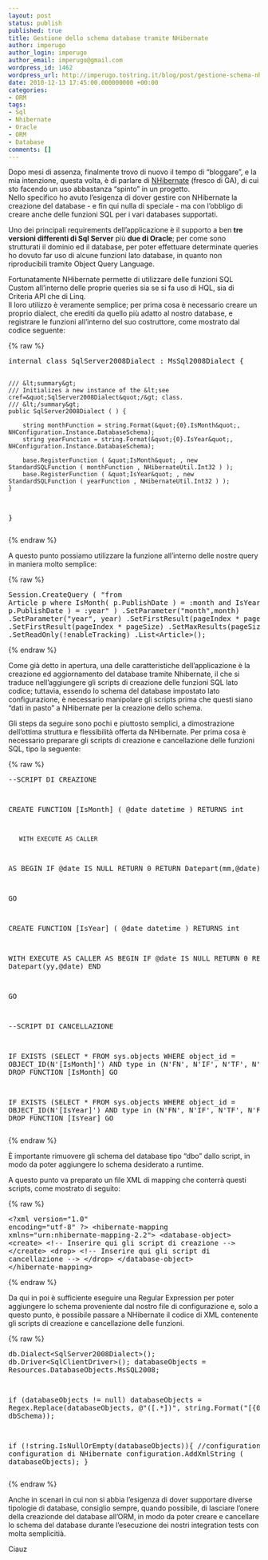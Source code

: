 ```yaml
---
layout: post
status: publish
published: true
title: Gestione dello schema database tramite NHibernate
author: imperugo
author_login: imperugo
author_email: imperugo@gmail.com
wordpress_id: 1462
wordpress_url: http://imperugo.tostring.it/blog/post/gestione-schema-nhibernate/
date: 2010-12-13 17:45:00.000000000 +00:00
categories:
- ORM
tags:
- Sql
- Nhibernate
- Oracle
- ORM
- Database
comments: []
---
```

<p>Dopo mesi di assenza, finalmente trovo di nuovo il tempo di “bloggare”, e la mia intenzione, questa volta, è di parlare di <a title="Posts su NHibernate" href="http://www.tostring.it/categories/archive/nhibernate/">NHibernate</a> (fresco di GA), di cui sto facendo un uso abbastanza “spinto” in un progetto.     <br />Nello specifico ho avuto l’esigenza di dover gestire con NHibernate la creazione del database - e fin qui nulla di speciale - ma con l’obbligo di creare anche delle funzioni SQL per i vari databases supportati.</p>  <p>Uno dei principali requirements dell’applicazione è il supporto a ben <strong>tre versioni differenti di Sql Server</strong> più <strong>due di Oracle</strong>; per come sono strutturati il dominio ed il database, per poter effettuare determinate queries ho dovuto far uso di alcune funzioni lato database, in quanto non riproducibili tramite Object Query Language.</p>  <p>Fortunatamente NHibernate permette di utilizzare delle funzioni SQL Custom all’interno delle proprie queries sia se si fa uso di HQL, sia di Criteria API che di Linq.    <br />Il loro utilizzo è veramente semplice; per prima cosa è necessario creare un proprio dialect, che erediti da quello più adatto al nostro database, e registrare le funzioni all’interno del suo costruttore, come mostrato dal codice seguente:</p>  {% raw %}<pre class="brush: csharp;">internal class SqlServer2008Dialect : MsSql2008Dialect {
    
    /// &lt;summary&gt;
    /// Initializes a new instance of the &lt;see cref=&quot;SqlServer2008Dialect&quot;/&gt; class.
    /// &lt;/summary&gt;
    public SqlServer2008Dialect ( ) {

        string monthFunction = string.Format(&quot;{0}.IsMonth&quot;, NHConfiguration.Instance.DatabaseSchema);
        string yearFunction = string.Format(&quot;{0}.IsYear&quot;, NHConfiguration.Instance.DatabaseSchema);

        base.RegisterFunction ( &quot;IsMonth&quot; , new StandardSQLFunction ( monthFunction , NHibernateUtil.Int32 ) );
        base.RegisterFunction ( &quot;IsYear&quot; , new StandardSQLFunction ( yearFunction , NHibernateUtil.Int32 ) );
    }
}</pre>{% endraw %}

<p>A questo punto possiamo utilizzare la funzione all’interno delle nostre query in maniera molto semplice:</p>

{% raw %}<pre class="brush: csharp;">Session.CreateQuery ( &quot;from Article p where IsMonth( p.PublishDate ) = :month and IsYear( p.PublishDate ) = :year&quot; )
    .SetParameter(&quot;month&quot;,month)
    .SetParameter(&quot;year&quot;, year)
    .SetFirstResult(pageIndex * pageSize)
    .SetFirstResult(pageIndex * pageSize)
    .SetMaxResults(pageSize)
    .SetReadOnly(!enableTracking)
    .List&lt;Article&gt;();</pre>{% endraw %}

<p>Come già detto in apertura, una delle caratteristiche dell’applicazione è la creazione ed aggiornamento del database tramite Nhibernate, il che si traduce nell’aggiungere gli scripts di creazione delle funzioni SQL lato codice; tuttavia, essendo lo schema del database impostato lato configurazione, è necessario manipolare gli scripts prima che questi siano “dati in pasto” a NHibernate per la creazione dello schema.</p>

<p>Gli steps da seguire sono pochi e piuttosto semplici, a dimostrazione dell’ottima struttura e flessibilità offerta da NHibernate. Per prima cosa è necessario preparare gli scripts di creazione e cancellazione delle funzioni SQL, tipo la seguente:</p>

{% raw %}<pre class="brush: sql;">--SCRIPT DI CREAZIONE

CREATE FUNCTION [IsMonth]
       (
@date datetime
       )
       RETURNS int

       WITH EXECUTE AS CALLER
AS
BEGIN
  IF @date IS NULL RETURN 0
    RETURN Datepart(mm,@date)
END

GO

CREATE FUNCTION [IsYear]
(
  @date datetime
)
RETURNS int

WITH EXECUTE AS CALLER
  AS
  BEGIN
    IF @date IS NULL RETURN 0
      RETURN Datepart(yy,@date)
  END

GO

--SCRIPT DI CANCELLAZIONE

IF  EXISTS (SELECT * FROM sys.objects WHERE object_id = OBJECT_ID(N'[IsMonth]') AND type in (N'FN', N'IF', N'TF', N'FS', N'FT'))
    DROP FUNCTION [IsMonth]
GO

IF  EXISTS (SELECT * FROM sys.objects WHERE object_id = OBJECT_ID(N'[IsYear]') AND type in (N'FN', N'IF', N'TF', N'FS', N'FT'))
    DROP FUNCTION [IsYear]
GO</pre>{% endraw %}

<p>È importante rimuovere gli schema del database tipo “dbo” dallo script, in modo da poter aggiungere lo schema desiderato a runtime.</p>

<p>A questo punto va preparato un file XML di mapping che conterrà questi scripts, come mostrato di seguito:</p>

{% raw %}<pre class="brush: xml;">&lt;?xml version=&quot;1.0&quot; encoding=&quot;utf-8&quot; ?&gt;
&lt;hibernate-mapping xmlns=&quot;urn:nhibernate-mapping-2.2&quot;&gt;
    &lt;database-object&gt;
        &lt;create&gt;
      &lt;!-- Inserire qui gli script di creazione --&gt;
        &lt;/create&gt;
        &lt;drop&gt;
      &lt;!-- Inserire qui gli script di cancellazione --&gt;
        &lt;/drop&gt;
    &lt;/database-object&gt;
&lt;/hibernate-mapping&gt;</pre>{% endraw %}

<p>Da qui in poi è sufficiente eseguire una Regular Expression per poter aggiungere lo schema proveniente dal nostro file di configurazione e, solo a questo punto, è possibile passare a NHibernate il codice di XML contenente gli scripts di creazione e cancellazione delle funzioni.</p>

{% raw %}<pre class="brush: xml;">db.Dialect&lt;SqlServer2008Dialect&gt;();
db.Driver&lt;SqlClientDriver&gt;();
databaseObjects = Resources.DatabaseObjects.MsSQL2008;

if (databaseObjects != null)
    databaseObjects = Regex.Replace(databaseObjects, @&quot;(\[.*\])&quot;, string.Format(&quot;[{0}].$1&quot;, dbSchema));

if (!string.IsNullOrEmpty(databaseObjects)){
    //configuration è la configuration di NHibernate
    configuration.AddXmlString ( databaseObjects);
}</pre>{% endraw %}

<p>Anche in scenari in cui non si abbia l’esigenza di dover supportare diverse tipologie di database, consiglio sempre, quando possibile, di lasciare l’onere della creazionde del database all’ORM, in modo da poter creare e cancellare lo schema del database durante l’esecuzione dei nostri integration tests con molta semplicitià.</p>

<p>Ciauz </p>
